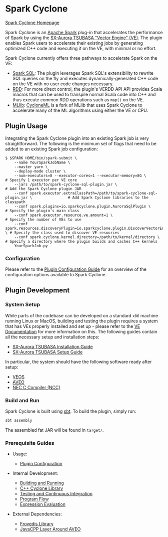 # Spark Cyclone

[Spark Cyclone Homepage](https://sparkcyclone.io/)

Spark Cyclone is an [Apache Spark](https://spark.apache.org/) plug-in that
accelerates the performance of Spark by using the
[SX-Aurora TSUBASA "Vector Engine" (VE)](https://www.nec.com/en/global/solutions/hpc/sx/vector_engine.html).
The plugin enables Spark users to accelerate their existing jobs by generating
optimized C++ code and executing it on the VE, with minimal or no effort.

Spark Cyclone currently offers three pathways to accelerate Spark on the VE:

* [Spark SQL](https://spark.apache.org/sql/): The plugin leverages Spark SQL's
  extensibility to rewrite SQL queries on the fly and executes dynamically-generated
  C++ code on the VE with no user code changes necessary.
* [RDD](https://spark.apache.org/docs/latest/rdd-programming-guide.html): For
  more direct control, the plugin's VERDD API API provides Scala macros that can
  be used to transpile normal Scala code into C++ and thus execute common RDD
  operations such as `map()` on the VE.
* [MLlib](https://spark.apache.org/mllib/):  [CycloneML](https://github.com/XpressAI/CycloneML)
  is a fork of MLlib that uses Spark Cyclone to accelerate many of the ML algorithms
  using either the VE or CPU.


## Plugin Usage

Integrating the Spark Cyclone plugin into an existing Spark job is very straightforward.
The following is the minimum set of flags that need to be added to an existing
Spark job configuration:

```
$ $SPARK_HOME/bin/spark-submit \
    --name YourSparkJobName \
    --master yarn \
    --deploy-mode cluster \
    --num-executors=8 --executor-cores=1 --executor-memory=8G \                                 # Specify 1 executor per VE core
    --jars /path/to/spark-cyclone-sql-plugin.jar \                                              # Add the Spark Cyclone plugin JAR
    --conf spark.executor.extraClassPath=/path/to/spark-cyclone-sql-plugin.jar \                # Add Spark Cyclone libraries to the classpath
    --conf spark.plugins=io.sparkcyclone.plugin.AuroraSqlPlugin \                               # Specify the plugin's main class
    --conf spark.executor.resource.ve.amount=1 \                                                # Specify the number of VEs to use
    --conf spark.resources.discoveryPlugin=io.sparkcyclone.plugin.DiscoverVectorEnginesPlugin \ # Specify the class used to discover VE resources
    --conf spark.cyclone.kernel.directory=/path/to/kernel/directory \                           # Specify a directory where the plugin builds and caches C++ kernels
    YourSparkJob.py
```

### Configuration

Please refer to the [Plugin Configuration Guide](docs/PluginConfiguration.md)
for an overview of the configuration options available to Spark Cyclone.


## Plugin Development

### System Setup

While parts of the codebase can be developed on a standard `x86` machine running
Linux or MacOS, building and testing the plugin requires a system that has VEs
properly installed and set up - please refer to the
[VE Documentation](https://www.hpc.nec/documents/) for more information on this.
The following guides contain all the necessary setup and installation steps:

* [SX-Aurora TSUBASA Installation Guide](https://www.hpc.nec/documents/guide/pdfs/InstallationGuide_E.pdf)
* [SX-Aurora TSUBASA Setup Guide](https://www.hpc.nec/documents/guide/pdfs/SetupGuide_E.pdf)

In particular, the system should have the following software ready after setup:

* [VEOS](https://github.com/veos-sxarr-NEC/veos)
* [AVEO](https://sxauroratsubasa.sakura.ne.jp/documents/veos/en/aveo/index.html)
* [NEC C Compiler (NCC)](https://www.nec.com/en/global/solutions/hpc/sx/tools.html)

### Build and Run

Spark Cyclone is built using [sbt](https://www.scala-sbt.org/).  To build the
plugin, simply run:

```sh
sbt assembly
```

The assembled fat JAR will be found in `target/`.

### Prerequisite Guides

* Usage:
  * [Plugin Configuration](docs/PluginConfiguration.md)

* Internal Development:
  * [Building and Running](docs/BuildingAndRunning.md)
  * [C++ Cyclone Library](src/main/resources/io/sparkcyclone/cpp/README.md)
  * [Testing and Continuous Integration](docs/TestingAndCI.md)
  * [Program Flow](docs/ProgramFlow.md)
  * [Expression Evaluation](docs/ExpressionEvaluation.md)

* External Dependencies:
  * [Frovedis Library](https://github.com/frovedis/frovedis)
  * [JavaCPP Layer Around AVEO](https://github.com/bytedeco/javacpp-presets/tree/aurora/veoffload)
